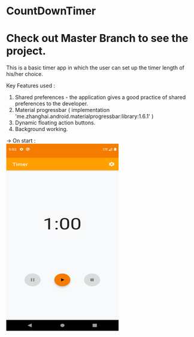 # CountDownTimer
# Check out Master Branch to see the project.

This is a basic timer app in which the user can set up the timer length of his/her choice.

Key Features used :
1. Shared preferences - the application gives a good practice of shared preferences to the developer.
2. Material progressbar (  implementation 'me.zhanghai.android.materialprogressbar:library:1.6.1' )
3. Dynamic floating action buttons.
4. Background working.
 
  
 <p> -> On start : <br/> <img src="TimerImages/1.png" alt = "https://github.com/Siddharth-sing/CountDownTimer/blob/main/TimerImages/1.png" width="300" height="500" > <br/> </p>
  
